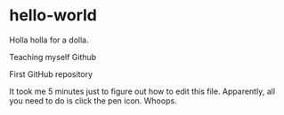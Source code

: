 hello-world
===========

Holla holla for a dolla.

Teaching myself Github

First GitHub repository

It took me 5 minutes just to figure out how to edit this file.
Apparently, all you need to do is click the pen icon. Whoops.
